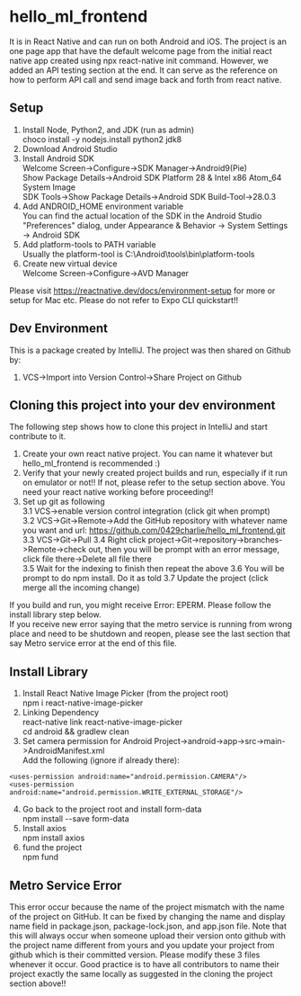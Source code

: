 hello_ml_frontend
===
It is in React Native and can run on both Android and iOS. The project is an one page app that have the default welcome page from the initial react native app created using npx react-native init command. However, we added an API testing section at the end. It can serve as the reference on how to perform API call and send image back and forth from react native.

Setup
---
1. Install Node, Python2, and JDK (run as admin)<br> 
choco install -y nodejs.install python2 jdk8
2. Download Android Studio
3. Install Android SDK<br>
Welcome Screen->Configure->SDK Manager->Android9(Pie)<br>
Show Package Details->Android SDK Platform 28 & Intel x86 Atom_64 System Image<br>
SDK Tools->Show Package Details->Android SDK Build-Tool->28.0.3
4. Add ANDROID_HOME environment variable<br>
You can find the actual location of the SDK in the Android Studio "Preferences" dialog, under Appearance & Behavior → System Settings → Android SDK
5. Add platform-tools to PATH variable<br>
Usually the platform-tool is C:\Android\tools\bin\platform-tools
6. Create new virtual device<br>
Welcome Screen->Configure->AVD Manager

Please visit https://reactnative.dev/docs/environment-setup for more or setup for Mac etc. Please do not refer to Expo CLI quickstart!!

Dev Environment
---
This is a package created by IntelliJ. The project was then shared on Github by:
1. VCS->Import into Version Control->Share Project on Github

Cloning this project into your dev environment
---
The following step shows how to clone this project in IntelliJ and start contribute to it.
1. Create your own react native project. You can name it whatever but hello_ml_frontend is recommended :)
2. Verify that your newly created project builds and run, especially if it run on emulator or not!! If not, please refer to the setup section above. You need your react native working before proceeding!!
3. Set up git as following<br>
3.1 VCS->enable version control integration (click git when prompt)<br> 
3.2 VCS->Git->Remote->Add the GitHub repository with whatever name you want and url: https://github.com/0429charlie/hello_ml_frontend.git<br>
3.3 VCS->Git->Pull
3.4 Right click project->Git->repository->branches->Remote->check out, then you will be prompt with an error message, click file there->Delete all file there<br>
3.5 Wait for the indexing to finish then repeat the above
3.6 You will be prompt to do npm install. Do it as told
3.7 Update the project (click merge all the incoming change)

If you build and run, you might receive Error: EPERM. Please follow the install library step below.<br>
If you receive new error saying that the metro service is running from wrong place and need to be shutdown and reopen, please see the last section that say Metro service error at the end of this file.

Install Library
---
1. Install React Native Image Picker (from the project root)<br>
npm i react-native-image-picker<br>
2. Linking Dependency<br>
react-native link react-native-image-picker<br>
cd android && gradlew clean
3. Set camera permission for Android
Project->android->app->src->main->AndroidManifest.xml<br>
Add the following (ignore if already there):
````
<uses-permission android:name="android.permission.CAMERA"/>
<uses-permission android:name="android.permission.WRITE_EXTERNAL_STORAGE"/>
````
4. Go back to the project root and install form-data<br>
npm install --save form-data
5. Install axios<br>
npm install axios
6. fund the project<br>
npm fund

Metro Service Error
---
This error occur because the name of the project mismatch with the name of the project on GitHub. It can be fixed by changing the name and display name field in package.json, package-lock.json, and app.json file. Note that this will always occur when someone upload their version onto github with the project name different from yours and you update your project from github which is their committed version. Please modify these 3 files whenever it occur. Good practice is to have all contributors to name their project exactly the same locally as suggested in the cloning the project section above!!
